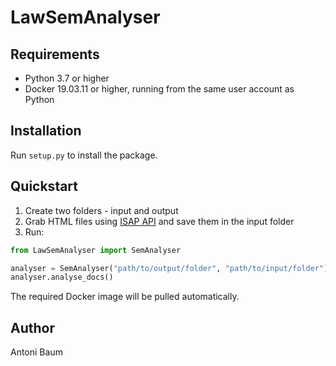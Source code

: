 # LawSemAnalyser

## Requirements

* Python 3.7 or higher
* Docker 19.03.11 or higher, running from the same user account as Python

## Installation

Run `setup.py` to install the package.

## Quickstart

1. Create two folders - input and output
2. Grab HTML files using [ISAP API](http://isap.sejm.gov.pl/api/isap/#/default/downloadHTML) and save them in the input folder
3. Run:
```python
from LawSemAnalyser import SemAnalyser

analyser = SemAnalyser("path/to/output/folder", "path/to/input/folder")
analyser.analyse_docs()
```

The required Docker image will be pulled automatically.

## Author

Antoni Baum